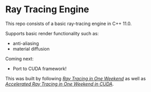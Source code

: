 # Ray Tracing Engine

This repo consists of a basic ray-tracing engine in C++ 11.0.

Supports basic render functionality such as:

- anti-aliasing
- material diffusion

Coming next:
- Port to CUDA framework!

This was built by following [_Ray Tracing in One Weekend_](https://raytracing.github.io/books/RayTracingInOneWeekend.html) as well as [_Accelerated Ray Tracing in One Weekend in CUDA_](https://developer.nvidia.com/blog/accelerated-ray-tracing-cuda/).
